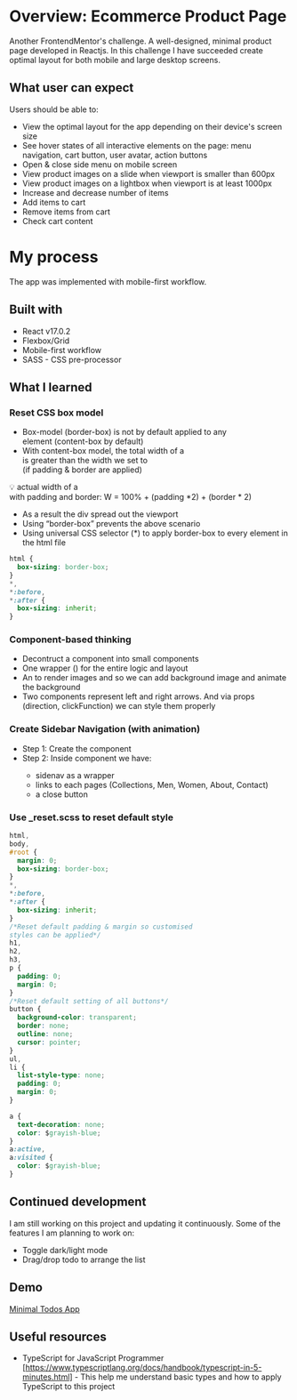 # Overview: Ecommerce Product Page

Another FrontendMentor's challenge. A well-designed, minimal product page developed in Reactjs. In this challenge I have succeeded create optimal layout for both mobile and large desktop screens.

## What user can expect

Users should be able to:

- View the optimal layout for the app depending on their device's screen size
- See hover states of all interactive elements on the page: menu navigation, cart button, user avatar, action buttons
- Open & close side menu on mobile screen
- View product images on a slide when viewport is smaller than 600px
- View product images on a lightbox when viewport is at least 1000px
- Increase and decrease number of items
- Add items to cart
- Remove items from cart
- Check cart content

# My process

The app was implemented with mobile-first workflow.

## Built with

- React v17.0.2
- Flexbox/Grid
- Mobile-first workflow
- SASS - CSS pre-processor

## What I learned

### Reset CSS box model

- Box-model (border-box) is not by default applied to any <div> element (content-box by default)
- With content-box model, the total width of a <div> is greater than the width we set to <div> (if padding & border are applied)

<aside>
💡 actual width of a <div> with padding and border: W = 100% + (padding *2) + (border * 2)

</aside>

- As a result the div spread out the viewport
- Using “border-box” prevents the above scenario
- Using universal CSS selector (\*) to apply border-box to every element in the html file

```css
html {
  box-sizing: border-box;
}
*,
*:before,
*:after {
  box-sizing: inherit;
}
```

### Component-based thinking

- Decontruct a component into small components
- One wrapper (<Carousel/>) for the entire logic and layout
- An <ImageSlider/> to render images and so we can add background image and animate the background
- Two <Arrow/> components represent left and right arrows. And via props (direction, clickFunction) we can style them properly

### Create Sidebar Navigation (with animation)

- Step 1: Create the <SideNav/> component
- Step 2: Inside <SideNav/> component we have:
  - sidenav as a wrapper
  - links <a> to each pages (Collections, Men, Women, About, Contact)
  - a close button

### Use \_reset.scss to reset default style

```css
html,
body,
#root {
  margin: 0;
  box-sizing: border-box;
}
*,
*:before,
*:after {
  box-sizing: inherit;
}
/*Reset default padding & margin so customised
styles can be applied*/
h1,
h2,
h3,
p {
  padding: 0;
  margin: 0;
}
/*Reset default setting of all buttons*/
button {
  background-color: transparent;
  border: none;
  outline: none;
  cursor: pointer;
}
ul,
li {
  list-style-type: none;
  padding: 0;
  margin: 0;
}

a {
  text-decoration: none;
  color: $grayish-blue;
}
a:active,
a:visited {
  color: $grayish-blue;
}
```

## Continued development

I am still working on this project and updating it continuously. Some of the features I am planning to work on:

- Toggle dark/light mode
- Drag/drop todo to arrange the list

## Demo

[Minimal Todos App](https://minimal-todos.netlify.app/)

## Useful resources

- TypeScript for JavaScript Programmer [https://www.typescriptlang.org/docs/handbook/typescript-in-5-minutes.html] - This help me understand basic types and how to apply TypeScript to this project
